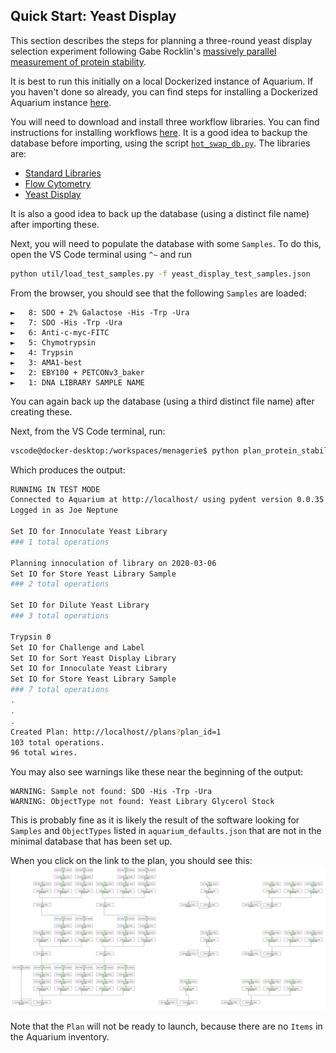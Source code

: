 ## Quick Start: Yeast Display

This section describes the steps for planning a three-round yeast display selection experiment following Gabe Rocklin's [massively parallel measurement of protein stability](https://www.ncbi.nlm.nih.gov/pubmed/28706065). 

It is best to run this initially on a local Dockerized instance of Aquarium. If you haven't done so already, you can find steps for installing a Dockerized Aquarium instance [here](https://github.com/klavinslab/aquarium-local).

You will need to download and install three workflow libraries. You can find instructions for installing workflows [here](https://www.aquarium.bio/?category=Community&content=Importing). It is a good idea to backup the database before importing, using the script [`hot_swap_db.py`](https://github.com/dvnstrcklnd/aq-hot-swap-db). The libraries are:

* [Standard Libraries](https://github.com/klavinslab/standard-libraries)
* [Flow Cytometry](https://github.com/klavinslab/flow-cytometry)
* [Yeast Display](https://github.com/dvnstrcklnd/aq-yeast-display)

It is also a good idea to back up the database (using a distinct file name) after importing these.

Next, you will need to populate the database with some `Samples`. To do this, open the VS Code terminal using `^~` and run 

```bash
python util/load_test_samples.py -f yeast_display_test_samples.json
```

From the browser, you should see that the following `Samples` are loaded:
```
►	8: SDO + 2% Galactose -His -Trp -Ura		
►	7: SDO -His -Trp -Ura		
►	6: Anti-c-myc-FITC		
►	5: Chymotrypsin		
►	4: Trypsin		
►	3: AMA1-best		
►	2: EBY100 + PETCONv3_baker		
►	1: DNA LIBRARY SAMPLE NAME
```

You can again back up the database (using a third distinct file name) after creating these.

Next, from the VS Code terminal, run: 
```bash
vscode@docker-desktop:/workspaces/menagerie$ python plan_protein_stability.py -t
```
Which produces the output:
```bash
RUNNING IN TEST MODE
Connected to Aquarium at http://localhost/ using pydent version 0.0.35
Logged in as Joe Neptune

Set IO for Innoculate Yeast Library
### 1 total operations

Planning innoculation of library on 2020-03-06
Set IO for Store Yeast Library Sample
### 2 total operations

Set IO for Dilute Yeast Library
### 3 total operations

Trypsin 0
Set IO for Challenge and Label
Set IO for Sort Yeast Display Library
Set IO for Innoculate Yeast Library
Set IO for Store Yeast Library Sample
### 7 total operations
.
.
.
Created Plan: http://localhost//plans?plan_id=1
103 total operations.
96 total wires.
```

You may also see warnings like these near the beginning of the output:
```
WARNING: Sample not found: SDO -His -Trp -Ura
WARNING: ObjectType not found: Yeast Library Glycerol Stock
```
This is probably fine as it is likely the result of the software looking for `Samples` and `ObjectTypes` listed in `aquarium_defaults.json` that are not in the minimal database that has been set up.

When you click on the link to the plan, you should see this:
<img src="../docs/_images/quick_start_yeast_display.png" alt="Yeast Display Plan" width="800"/>

Note that the `Plan` will not be ready to launch, because there are no `Items` in the Aquarium inventory.
